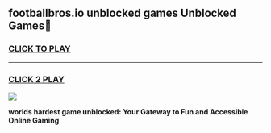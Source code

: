 
## footballbros.io unblocked games Unblocked Games👋
<h3>
<a href="https://premium.freeplayer.one?title=footballbros.io_unblocked_games&ref=16F">CLICK TO PLAY</a></h3>
<hr>

<h3>
<a href="https://premium.freeplayer.one?title=footballbros.io_unblocked_games&ref=16F">CLICK 2 PLAY</a>
  
</h3>

<a href="https://premium.freeplayer.one?title=footballbros.io_unblocked_games&ref=16F/"><img src="https://clearcache.store/games.png"></a>


**worlds hardest game unblocked: Your Gateway to Fun and Accessible Online Gaming**
